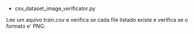 

* csv_dataset_image_verificator.py 

Lee um aquivo train.csv e verifica se cada file listado existe e verifica se o formato e' PNG.
